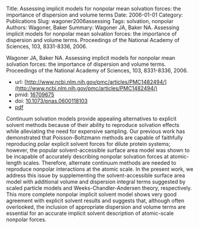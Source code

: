 Title: Assessing implicit models for nonpolar mean solvation forces: the importance of dispersion and volume terms
Date: 2006-01-01
Category: Publications
Slug: wagoner2006assessing
Tags: solvation, nonpolar
Authors: Wagoner, Baker
Summary: Wagoner JA, Baker NA. Assessing implicit models for nonpolar mean solvation forces: the importance of dispersion and volume terms. Proceedings of the National Academy of Sciences, 103, 8331-8336, 2006. 

Wagoner JA, Baker NA. Assessing implicit models for nonpolar mean solvation forces: the importance of dispersion and volume terms. Proceedings of the National Academy of Sciences, 103, 8331-8336, 2006. 

* url: [http://www.ncbi.nlm.nih.gov/pmc/articles/PMC1482494/](http://www.ncbi.nlm.nih.gov/pmc/articles/PMC1482494/)
* pmid: [16709675](16709675)
* doi: [10.1073/pnas.0600118103](10.1073/pnas.0600118103)
* [pdf](http://sobolevnrm.github.io/papers/wagoner2006assessing.pdf)

Continuum solvation models provide appealing alternatives to explicit solvent methods because of their ability to reproduce solvation effects while alleviating the need for expensive sampling. Our previous work has demonstrated that Poisson-Boltzmann methods are capable of faithfully reproducing polar explicit solvent forces for dilute protein systems; however, the popular solvent-accessible surface area model was shown to be incapable of accurately describing nonpolar solvation forces at atomic-length scales. Therefore, alternate continuum methods are needed to reproduce nonpolar interactions at the atomic scale. In the present work, we address this issue by supplementing the solvent-accessible surface area model with additional volume and dispersion integral terms suggested by scaled particle models and Weeks-Chandler-Andersen theory, respectively. This more complete nonpolar implicit solvent model shows very good agreement with explicit solvent results and suggests that, although often overlooked, the inclusion of appropriate dispersion and volume terms are essential for an accurate implicit solvent description of atomic-scale nonpolar forces.

